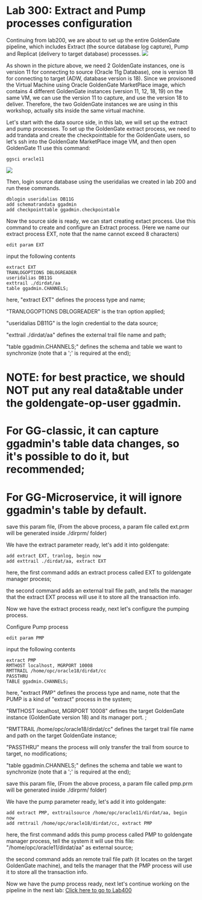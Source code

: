 # Lab 300: Extract and Pump processes configuration	

Continuing from lab200, we are about to set up the entire GoldenGate pipeline, which includes Extract (the source database log capture), Pump and Replicat (delivery to target database) processses. 
![](screenshots/20.png)

As shown in the picture above, we need 2 GoldenGate instances, one is version 11 for connecting to source (Oracle 11g Database), one is version 18 for connecting to target (ADW, database version is 18). Since we provisoned the Virtual Machine using Oracle GoldenGate MarketPlace image, which contains 4 different GoldenGate instances (version 11, 12, 18, 19) on the same VM, we can use the version 11 to capture, and use the version 18 to deliver. Therefore, the two GoldenGate instances we are using in this workshop, actually sits inside the same virtual machine.

Let's start with the data source side, in this lab, we will set up the extract and pump processes. To set up the GoldenGate extract process, we need to add trandata and create the checkpointtable for the GoldenGate users, so let's ssh into the GoldenGate MarketPlace image VM, and then open GoldenGate 11 use this command:
```
ggsci oracle11
```
![](screenshots/21.png)

Then, login source database using the useridalias we created in lab 200 and run these commands.

```
dblogin useridalias DB11G
add schematrandata ggadmin
add checkpointtable ggadmin.checkpointable
```
Now the source side is ready, we can start creating extact process.
Use this command to create and configure an Extract process. 
(Here we name our extract process EXT, note that the name cannot exceed 8 characters)
```
edit param EXT 
```
input the following contents
```
extract EXT
TRANLOGOPTIONS DBLOGREADER
useridalias DB11G
exttrail ./dirdat/aa
table ggadmin.CHANNELS;
```
here, "extract EXT" defines the process type and name;

"TRANLOGOPTIONS DBLOGREADER" is the tran option applied;

"useridalias DB11G" is the login credential to the data source;

"exttrail ./dirdat/aa" defines the external trail file name and path;

"table ggadmin.CHANNELS;" defines the schema and table we want to synchronize (note that a ';' is required at the end);

# NOTE: for best practice, we should NOT put any real data&table under the goldengate-op-user ggadmin.
# For GG-classic, it can capture ggadmin's table data changes, so it's possible to do it, but recommended;
# For GG-Microservice, it will ignore ggadmin's table by default.



save this param file, (From the above process, a param file called ext.prm will be generated inside ./dirprm/ folder)




We have the extract parameter ready, let's add it into goldengate:
```
add extract EXT, tranlog, begin now
add exttrail ./dirdat/aa, extract EXT
```
here, the first command adds an extract process called EXT to goldengate manager process;

the second command adds an external trail file path, and tells the manager that the extract EXT process will use it to store all the transaction info.

Now we have the extract process ready, next let's configure the pumping process.

Configure Pump process
```
edit param PMP
```
input the following contents
```
extract PMP
RMTHOST localhost, MGRPORT 10008
RMTTRAIL /home/opc/oracle18/dirdat/cc
PASSTHRU
TABLE ggadmin.CHANNELS;
```
here, "extract PMP" defines the process type and name, note that the PUMP is a kind of "extract" process in the system;

"RMTHOST localhost, MGRPORT 10008" defines the target GoldenGate instance (GoldenGate version 18) and its manager port.  ;

"RMTTRAIL /home/opc/oracle18/dirdat/cc" defines the target trail file name and path on the target GoldenGate instance;

"PASSTHRU" means the process will only transfer the trail from source to target, no modifications;

"table ggadmin.CHANNELS;" defines the schema and table we want to synchronize (note that a ';' is required at the end);

save this param file, (From the above process, a param file called pmp.prm will be generated inside ./dirprm/ folder)




We have the pump parameter ready, let's add it into goldengate:
```
add extract PMP, exttrailsource /home/opc/oracle11/dirdat/aa, begin now
add rmttrail /home/opc/oracle18/dirdat/cc, extract PMP
```
here, the first command adds this pump process called PMP to goldengate manager process, tell the system it will use this file: "/home/opc/oracle11/dirdat/aa" as external source;

the second command adds an remote trail file path (it locates on the target GoldenGate machine), and tells the manager that the PMP process will use it to store all the transaction info.

Now we have the pump process ready, next let's continue working on the pipeline in the next lab:
[Click here to go to Lab400](https://github.com/zzhangjii/GoldenGate2ADB/blob/master/Lab400.md)
